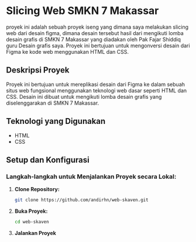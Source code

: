 # Slicing Web SMKN 7 Makassar

proyek ini adalah sebuah proyek iseng yang dimana saya melakukan slicing web dari desain figma, dimana desain tersebut hasil dari mengikuti lomba desain grafis di SMKN 7 Makassar yang diadakan oleh Pak Fajar Shiddiq guru Desain grafis saya. Proyek ini bertujuan untuk mengonversi desain dari Figma ke kode web menggunakan HTML dan CSS.

## Deskripsi Proyek

Proyek ini bertujuan untuk mereplikasi desain dari Figma ke dalam sebuah situs web fungsional menggunakan teknologi web dasar seperti HTML dan CSS. Desain ini dibuat untuk mengikuti lomba desain grafis yang diselenggarakan di SMKN 7 Makassar.

## Teknologi yang Digunakan

- HTML
- CSS

## Setup dan Konfigurasi

### Langkah-langkah untuk Menjalankan Proyek secara Lokal:

1. **Clone Repository:**
   ```bash
   git clone https://github.com/andirhn/web-skaven.git
2. **Buka Proyek:**
   ```bash
   cd web-skaven
3. **Jalankan Proyek**
